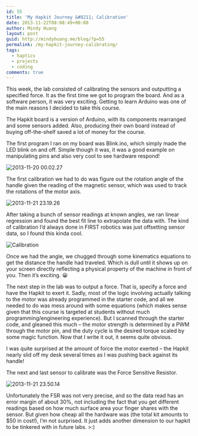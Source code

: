 ```yaml
---
id: 55
title: 'My Hapkit Journey &#8211; Calibration'
date: 2013-11-22T08:08:49+00:00
author: Mindy Huang
layout: post
guid: http://mindyhuang.me/blog/?p=55
permalink: /my-hapkit-journey-calibrating/
tags:
  - haptics
  - projects
  - coding
comments: true
---
```

This week, the lab consisted of calibrating the sensors and outputting a specified force. It as the first time we got to program the board. And as a software person, it was very exciting. Getting to learn Arduino was one of the main reasons I decided to take this course.

The Hapkit board is a version of Arduino, with its components rearranged and some sensors added. Also, producing their own board instead of buying off-the-shelf saved a lot of money for the course. 

The first program I ran on my board was Blink.ino, which simply made the LED blink on and off. Simple though it was, it was a good example on manipulating pins and also very cool to see hardware respond!

<img class="alignnone size-large wp-image-58" alt="2013-11-20 00.02.27" src="http://s416.photobucket.com/albums/pp249/KCHuang/Blog/2013-11-20-00.02.27-1024x577.jpg" />

The first calibration we had to do was figure out the rotation angle of the handle given the reading of the magnetic sensor, which was used to track the rotations of the motor axis.

<img class="alignnone size-large wp-image-60" alt="2013-11-21 23.19.26" src="http://s416.photobucket.com/albums/pp249/KCHuang/Blog/2013-11-21-23.19.26.jpg" />

After taking a bunch of sensor readings at known angles, we ran linear regression and found the best fit line to extrapolate the data with. The kind of calibration I&#8217;d always done in FIRST robotics was just offsetting sensor data, so I found this kinda cool.

<img class="alignnone size-large wp-image-56" alt="Calibration" src="http://s416.photobucket.com/albums/pp249/KCHuang/Blog/Calibration.png" />

Once we had the angle, we chugged through some kinematics equations to get the distance the handle had traveled. Which is dull until it shows up on your screen directly reflecting a physical property of the machine in front of you. Then it&#8217;s exciting. 😀

The next step in the lab was to output a force. That is, specify a force and have the Hapkit to exert it. Sadly, most of the logic involving actually talking to the motor was already programmed in the starter code, and all we needed to do was mess around with some equations (which makes sense given that this course is targeted at students without much programming/engineering experience). But I scanned through the starter code, and gleaned this much &#8211; the motor strength is determined by a PWM through the motor pin, and the duty cycle is the desired torque scaled by some magic function. Now that I write it out, it seems quite obvious.

I was quite surprised at the amount of force the motor exerted &#8211; the Hapkit nearly slid off my desk several times as I was pushing back against its handle!

The next and last sensor to calibrate was the Force Sensitive Resistor.

<img class="alignnone size-large wp-image-61" alt="2013-11-21 23.50.14" src="http://s416.photobucket.com/albums/pp249/KCHuang/Blog/2013-11-21-23.50.14.jpg" />

Unfortunately the FSR was not very precise, and so the data read has an error margin of about 30%, not including the fact that you get different readings based on how much surface area your finger shares with the sensor. But given how cheap all the hardware was (the total kit amounts to $50 in cost!), I&#8217;m not surprised. It just adds another dimension to our hapkit to be tinkered with in future labs. >:)
